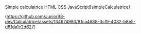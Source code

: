 Simple calculatrice HTML CSS JavaScript![simpleCalculatrice]

(https://github.com/Junior98-dev/Calculatrice/assets/134974980/81ca4688-3cf9-4032-b8e5-d61da1c2d627)
